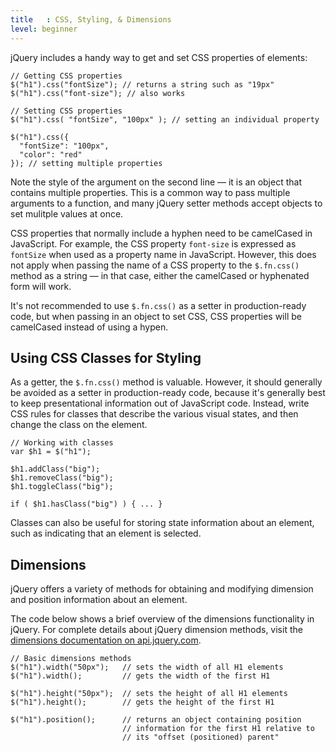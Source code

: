 ```yaml
---
title   : CSS, Styling, & Dimensions
level: beginner
---
```

jQuery includes a handy way to get and set CSS properties of elements:

```
// Getting CSS properties
$("h1").css("fontSize"); // returns a string such as "19px"
$("h1").css("font-size"); // also works
```

```
// Setting CSS properties
$("h1").css( "fontSize", "100px" ); // setting an individual property

$("h1").css({
  "fontSize": "100px",
  "color": "red"
}); // setting multiple properties
```

Note the style of the argument on the second line &#8212; it is an object that contains multiple properties. This is a common way to pass multiple arguments to a function, and many jQuery setter methods accept objects to set mulitple values at once.

CSS properties that normally include a hyphen need to be camelCased in JavaScript.  For example, the CSS property `font-size` is expressed as `fontSize` when used as a property name in JavaScript.  However, this does not apply when passing the name of a CSS property to the `$.fn.css()` method as a string &#8212; in that case, either the camelCased or hyphenated form will work.

It's not recommended to use `$.fn.css()` as a setter in production-ready code, but when passing in an object to set CSS, CSS properties will be camelCased instead of using a hypen.

## Using CSS Classes for Styling

As a getter, the `$.fn.css()` method is valuable. However, it should generally be avoided as a setter in production-ready code, because it's generally best to keep presentational information out of JavaScript code. Instead, write CSS rules for classes that describe the various visual states, and then change the class on the element.

```
// Working with classes
var $h1 = $("h1");

$h1.addClass("big");
$h1.removeClass("big");
$h1.toggleClass("big");

if ( $h1.hasClass("big") ) { ... }
```

Classes can also be useful for storing state information about an element, such as indicating that an element is selected.

## Dimensions

jQuery offers a variety of methods for obtaining and modifying dimension and position information about an element.

The code below shows a brief overview of the dimensions functionality in jQuery. For complete details about jQuery dimension methods, visit the [dimensions documentation on api.jquery.com](http://api.jquery.com/category/dimensions/).

```
// Basic dimensions methods
$("h1").width("50px");   // sets the width of all H1 elements
$("h1").width();         // gets the width of the first H1

$("h1").height("50px");  // sets the height of all H1 elements
$("h1").height();        // gets the height of the first H1

$("h1").position();      // returns an object containing position
                         // information for the first H1 relative to
                         // its "offset (positioned) parent"
```
